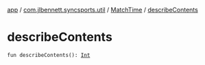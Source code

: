 [app](../../index.md) / [com.jlbennett.syncsports.util](../index.md) / [MatchTime](index.md) / [describeContents](./describe-contents.md)

# describeContents

`fun describeContents(): `[`Int`](https://kotlinlang.org/api/latest/jvm/stdlib/kotlin/-int/index.html)